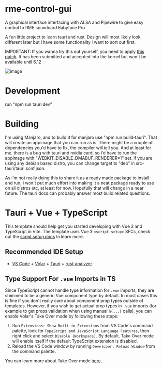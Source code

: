 # rme-control-gui

A graphical interface interfacing with ALSA and Pipewire to give easy control to RME soundcard Babyface Pro

A fun little project to learn tauri and rust. Design will most likely look different later but i have some functionality i want to sort out first. 

IMPORTANT: If you wanna try this out yourself, you need to apply [this patch](https://github.com/stistrup/rme-gain-kernel-patch). It has been submitted and accepted into the kernel but won't be available until 6.12

![image](https://github.com/user-attachments/assets/021db914-f0e2-406b-b667-162300d76f97)

# Development

run "npm run tauri dev"

# Building

I'm using Manjaro, and to build it for manjaro use "npm run build-tauri". That will create an appimage that you can run as is. There might be a couple of dependencies you'd have to fix, the compiler will tell you. And at least for me, there is a bug with tauri and nvidia card, so i'd have to run the appimage with "WEBKIT_DISABLE_DMABUF_RENDERER=1" set. If you are using any debian based distro, you can change target to "deb" in src-tauri/tauri.conf.json. 

As i'm not really doing this to share it as a ready made package to install and run, i won't put much effort into making it a neat package ready to use on all distros etc, at least for now. Hopefully that will change in a near future. The tauri docs can probably answer most build related questions. 

# Tauri + Vue + TypeScript

This template should help get you started developing with Vue 3 and TypeScript in Vite. The template uses Vue 3 `<script setup>` SFCs, check out the [script setup docs](https://v3.vuejs.org/api/sfc-script-setup.html#sfc-script-setup) to learn more.

## Recommended IDE Setup

- [VS Code](https://code.visualstudio.com/) + [Volar](https://marketplace.visualstudio.com/items?itemName=Vue.volar) + [Tauri](https://marketplace.visualstudio.com/items?itemName=tauri-apps.tauri-vscode) + [rust-analyzer](https://marketplace.visualstudio.com/items?itemName=rust-lang.rust-analyzer)

## Type Support For `.vue` Imports in TS

Since TypeScript cannot handle type information for `.vue` imports, they are shimmed to be a generic Vue component type by default. In most cases this is fine if you don't really care about component prop types outside of templates. However, if you wish to get actual prop types in `.vue` imports (for example to get props validation when using manual `h(...)` calls), you can enable Volar's Take Over mode by following these steps:

1. Run `Extensions: Show Built-in Extensions` from VS Code's command palette, look for `TypeScript and JavaScript Language Features`, then right click and select `Disable (Workspace)`. By default, Take Over mode will enable itself if the default TypeScript extension is disabled.
2. Reload the VS Code window by running `Developer: Reload Window` from the command palette.

You can learn more about Take Over mode [here](https://github.com/johnsoncodehk/volar/discussions/471).
